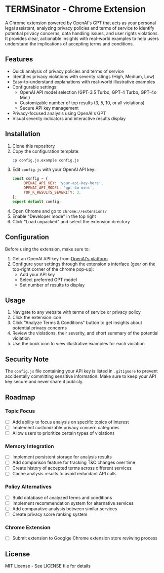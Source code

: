 # TERMSinator - Chrome Extension

A Chrome extension powered by OpenAI's GPT that acts as your personal legal assistant, analyzing privacy policies and terms of service to identify potential privacy concerns, data handling issues, and user rights violations. It provides clear, actionable insights with real-world examples to help users understand the implications of accepting terms and conditions.

## Features

- Quick analysis of privacy policies and terms of service
- Identifies privacy violations with severity ratings (High, Medium, Low)
- Easy-to-understand explanations with real-world illustrative examples
- Configurable settings:
  - OpenAI API model selection (GPT-3.5 Turbo, GPT-4 Turbo, GPT-4o Mini)
  - Customizable number of top results (3, 5, 10, or all violations)
  - Secure API key management
- Privacy-focused analysis using OpenAI's GPT
- Visual severity indicators and interactive results display

## Installation

1. Clone this repository
2. Copy the configuration template:
   ```bash
   cp config.js.example config.js
   ```
3. Edit `config.js` with your OpenAI API key:
   ```javascript
   const config = {
        OPENAI_API_KEY: 'your-api-key-here',
        OPENAI_API_MODEL: 'gpt-4o-mini',
        TOP_K_RESULTS_SEVERITY: 3,
   };
   export default config;
   ```
4. Open Chrome and go to `chrome://extensions/`
5. Enable "Developer mode" in the top right
6. Click "Load unpacked" and select the extension directory

## Configuration

Before using the extension, make sure to:
1. Get an OpenAI API key from [OpenAI's platform](https://platform.openai.com/)
2. Configure your settings through the extension's interface (gear on the top-right corner of the chrome pop-up):
   - Add your API key
   - Select preferred GPT model
   - Set number of results to display

## Usage

1. Navigate to any website with terms of service or privacy policy
2. Click the extension icon
3. Click "Analyze Terms & Conditions" button to get insights about potential privacy concerns
4. Review the violations, their severity, and short summary of the potential violation
5. Use the book icon to view illustrative examples for each violation

## Security Note

The `config.js` file containing your API key is listed in `.gitignore` to prevent accidentally committing sensitive information. Make sure to keep your API key secure and never share it publicly.

## Roadmap

### Topic Focus
- [ ] Add ability to focus analysis on specific topics of interest
- [ ] Implement customizable privacy concern categories
- [ ] Allow users to prioritize certain types of violations

### Memory Integration
- [ ] Implement persistent storage for analysis results
- [ ] Add comparison feature for tracking T&C changes over time
- [ ] Create history of accepted terms across different services
- [ ] Cache analysis results to avoid redundant API calls

### Policy Alternatives
- [ ] Build database of analyzed terms and conditions
- [ ] Implement recommendation system for alternative services
- [ ] Add comparative analysis between similar services
- [ ] Create privacy score ranking system

### Chrome Extension
- [ ] Submit extension to Googlge Chrome extension store reviwing process

## License

MIT License - See LICENSE file for details